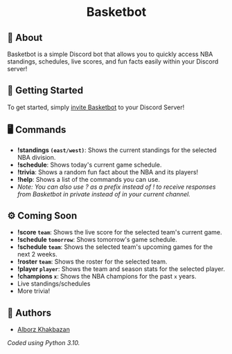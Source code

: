 <h1 align="center"> Basketbot</h1>

## 🔨 About
Basketbot is a simple Discord bot that allows you to quickly access NBA standings, schedules, live scores, and fun facts easily within your Discord server!

## 👟 Getting Started

To get started, simply [invite Basketbot](https://discord.com/api/oauth2/authorize?client_id=1042343121821904976&permissions=1634235578432&scope=bot) to your Discord Server!

## 🖥️ Commands
- **!standings `(east/west)`**: Shows the current standings for the selected NBA division.
- **!schedule**: Shows today's current game schedule.
- **!trivia**: Shows a random fun fact about the NBA and its players!
- **!help**: Shows a list of the commands you can use.
- *Note: You can also use ? as a prefix instead of ! to receive responses from Basketbot in private instead of in your current channel.*

## ⚙️ Coming Soon
- **!score `team`**: Shows the live score for the selected team's current game.
- **!schedule `tomorrow`**: Shows tomorrow's game schedule.
- **!schedule `team`**: Shows the selected team's upcoming games for the next 2 weeks.
- **!roster `team`**: Shows the roster for the selected team.
- **!player `player`**: Shows the team and season stats for the selected player.
- **!champions `x`**: Shows the NBA champions for the past `x` years.
- Live standings/schedules
- More trivia!

## 📝 Authors
- [Alborz Khakbazan](https://www.linkedin.com/in/alborzk/)

*Coded using Python 3.10.*  

